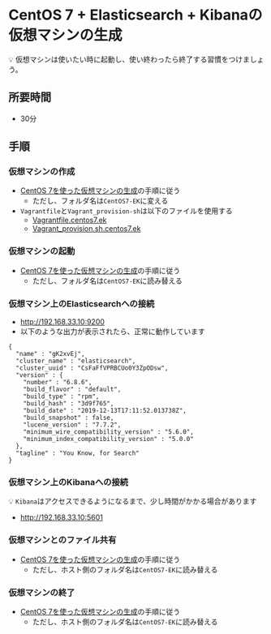 # CentOS 7 + Elasticsearch + Kibanaの仮想マシンの生成

:bulb: 仮想マシンは使いたい時に起動し、使い終わったら終了する習慣をつけましょう。

## 所要時間

- 30分

## 手順

### 仮想マシンの作成
- [CentOS 7を使った仮想マシンの生成](vm-centos7.md)の手順に従う
  - ただし、フォルダ名は`CentOS7-EK`に変える
- `Vagrantfile`と`Vagrant_provision-sh`は以下のファイルを使用する
  - [Vagrantfile.centos7.ek](vagrant/Vagrantfile.centos7.ek)
  - [Vagrant_provision.sh.centos7.ek](vagrant/Vagrant_provision.sh.centos7.ek)

### 仮想マシンの起動
- [CentOS 7を使った仮想マシンの生成](vm-centos7.md)の手順に従う
  - ただし、フォルダ名は`CentOS7-EK`に読み替える

### 仮想マシン上のElasticsearchへの接続

- http://192.168.33.10:9200
- 以下のような出力が表示されたら、正常に動作しています
```
{
  "name" : "gK2xvEj",
  "cluster_name" : "elasticsearch",
  "cluster_uuid" : "CsFaFfVPRBCUo0Y3ZpODsw",
  "version" : {
    "number" : "6.8.6",
    "build_flavor" : "default",
    "build_type" : "rpm",
    "build_hash" : "3d9f765",
    "build_date" : "2019-12-13T17:11:52.013738Z",
    "build_snapshot" : false,
    "lucene_version" : "7.7.2",
    "minimum_wire_compatibility_version" : "5.6.0",
    "minimum_index_compatibility_version" : "5.0.0"
  },
  "tagline" : "You Know, for Search"
}
```

### 仮想マシン上のKibanaへの接続

:bulb: `Kibana`はアクセスできるようになるまで、少し時間がかかる場合があります

- http://192.168.33.10:5601


### 仮想マシンとのファイル共有
- [CentOS 7を使った仮想マシンの生成](vm-centos7.md)の手順に従う
  - ただし、ホスト側のフォルダ名は`CentOS7-EK`に読み替える

### 仮想マシンの終了
- [CentOS 7を使った仮想マシンの生成](vm-centos7.md)の手順に従う
  - ただし、ホスト側のフォルダ名は`CentOS7-EK`に読み替える
